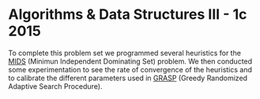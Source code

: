 # Algorithms &amp; Data Structures III - 1c 2015

To complete this problem set we programmed several heuristics for the [MIDS](https://en.wikipedia.org/wiki/Dominating_set) (Minimun Independent Dominating Set) problem. We then conducted some experimentation to see the rate of convergence of the heuristics and to calibrate the different parameters used in [GRASP](https://en.wikipedia.org/wiki/Greedy_randomized_adaptive_search_procedure) (Greedy Randomized Adaptive Search Procedure).
